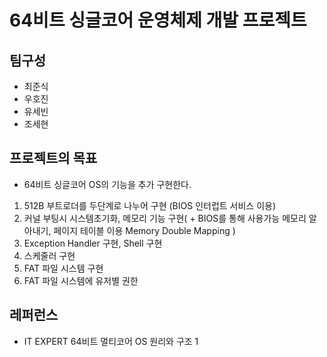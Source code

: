 # 64비트 싱글코어 운영체제 개발 프로젝트

## 팀구성

- 최준식
- 우호진
- 유세빈
- 조세현

## 프로젝트의 목표

- 64비트 싱글코어 OS의 기능을 추가 구현한다.
1. 512B 부트로더를 두단계로 나누어 구현 (BIOS 인터럽트 서비스 이용)
2. 커널 부팅시 시스템초기화, 메모리 기능 구현( + BIOS를 통해 사용가능 메모리 알아내기, 페이지 테이블 이용 Memory Double Mapping )
3. Exception Handler 구현, Shell 구현
4. 스케줄러 구현
5. FAT 파일 시스템 구현
6. FAT 파일 시스템에 유저별 권한 


## 레퍼런스
- IT EXPERT 64비트 멀티코어 OS 원리와 구조 1
